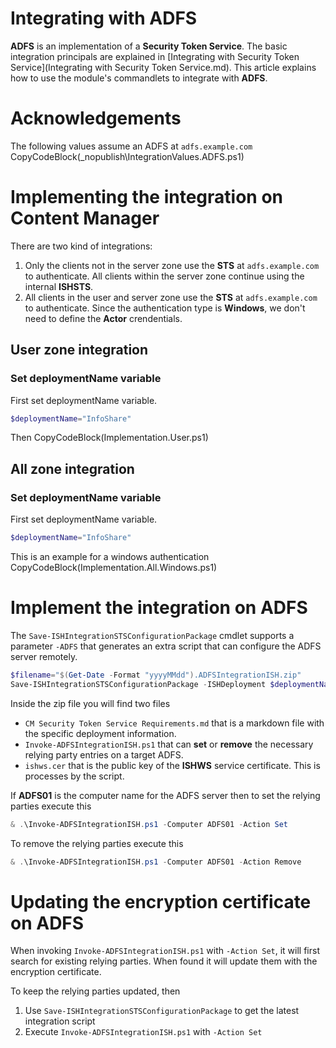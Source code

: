 ﻿# Integrating with ADFS
 
**ADFS** is an implementation of a **Security Token Service**. The basic integration principals are explained in [Integrating with Security Token Service](Integrating with Security Token Service.md).
This article explains how to use the module's commandlets to integrate with **ADFS**. 

# Acknowledgements

The following values assume an ADFS at `adfs.example.com`
CopyCodeBlock(_nopublish\IntegrationValues.ADFS.ps1)

# Implementing the integration on Content Manager

There are two kind of integrations:
1. Only the clients not in the server zone use the **STS** at `adfs.example.com` to authenticate. All clients within the server zone continue using the internal **ISHSTS**.
2. All clients in the user and server zone use the **STS** at `adfs.example.com` to authenticate. Since the authentication type is **Windows**, we don't need to define the **Actor** crendentials.

## User zone integration

### Set deploymentName variable
First set deploymentName variable.
```powershell
$deploymentName="InfoShare"
```

Then
CopyCodeBlock(Implementation.User.ps1)

## All zone integration

### Set deploymentName variable
First set deploymentName variable.
```powershell
$deploymentName="InfoShare"
```

This is an example for a windows authentication
CopyCodeBlock(Implementation.All.Windows.ps1)

# Implement the integration on ADFS

The `Save-ISHIntegrationSTSConfigurationPackage` cmdlet supports a parameter `-ADFS` that generates an extra script that can configure the ADFS server remotely.
```powershell
$filename="$(Get-Date -Format "yyyyMMdd").ADFSIntegrationISH.zip"
Save-ISHIntegrationSTSConfigurationPackage -ISHDeployment $deploymentName -FileName $filename -ADFS
```

Inside the zip file you will find two files

- `CM Security Token Service Requirements.md` that is a markdown file with the specific deployment information.
- `Invoke-ADFSIntegrationISH.ps1` that can **set** or **remove** the necessary relying party entries on a target ADFS.
- `ishws.cer` that is the public key of the **ISHWS** service certificate. This is processes by the script.

If **ADFS01** is the computer name for the ADFS server then to set the relying parties execute this
```powershell
& .\Invoke-ADFSIntegrationISH.ps1 -Computer ADFS01 -Action Set
```

To remove the relying parties execute this
```powershell
& .\Invoke-ADFSIntegrationISH.ps1 -Computer ADFS01 -Action Remove
```

# Updating the encryption certificate on ADFS
When invoking `Invoke-ADFSIntegrationISH.ps1` with `-Action Set`, it will first search for existing relying parties. When found it will update them with the encryption certificate.

To keep the relying parties updated, then

1. Use `Save-ISHIntegrationSTSConfigurationPackage` to get the latest integration script
1. Execute `Invoke-ADFSIntegrationISH.ps1` with `-Action Set`